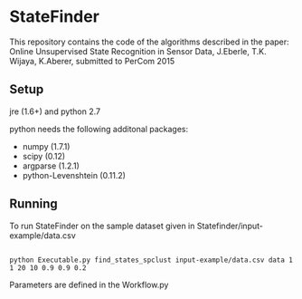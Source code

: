 StateFinder
===========

This repository contains the code of the algorithms described in the paper: Online Unsupervised State Recognition in Sensor Data, J.Eberle, T.K. Wijaya, K.Aberer, submitted to PerCom 2015


Setup
------

jre (1.6+) and python 2.7 

python needs the following additonal packages:
 - numpy (1.7.1)
 - scipy (0.12)
 - argparse (1.2.1)
 - python-Levenshtein (0.11.2)

Running
--------

To run StateFinder on the sample dataset given in Statefinder/input-example/data.csv


```shell

python Executable.py find_states_spclust input-example/data.csv data 1 1 20 10 0.9 0.9 0.2

```

Parameters are defined in the Workflow.py